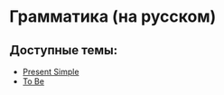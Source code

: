 # Грамматика (на русском)

## Доступные темы:

- [Present Simple](Present_Simple.md)
- [To Be](To_Be.md)
